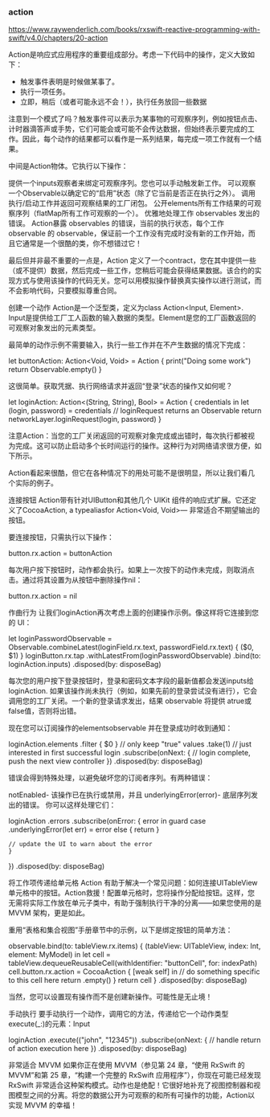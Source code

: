 ### action 
https://www.raywenderlich.com/books/rxswift-reactive-programming-with-swift/v4.0/chapters/20-action


Action是响应式应用程序的重要组成部分。考虑一下代码中的操作，定义大致如下：

- 触发事件表明是时候做某事了。
- 执行一项任务。
- 立即，稍后（或者可能永远不会！），执行任务放回一些数据


注意到一个模式了吗？触发事件可以表示为某事物的可观察序列，例如按钮点击、计时器滴答声或手势，它们可能会或可能不会传达数据，但始终表示要完成的工作。因此，每个动作的结果都可以看作是一系列结果，每完成一项工作就有一个结果。

中间是Action物体。它执行以下操作：

提供一个inputs观察者来绑定可观察序列。您也可以手动触发新工作。
可以观察一个Observable<Bool>以确定它的“启用”状态（除了它当前是否正在执行之外）。
调用执行/启动工作并返回可观察结果的工厂闭包。
公开elements所有工作结果的可观察序列（flatMap所有工作可观察的一个）。
优雅地处理工作 observables 发出的错误。
Action暴露 observables 的错误，当前的执行状态，每个工作 observable 的 observable，保证前一个工作没有完成时没有新的工作开始，而且它通常是一个很酷的类，你不想错过它！

最后但并非最不重要的一点是，Action 定义了一个contract，您在其中提供一些（或不提供）数据，然后完成一些工作，您稍后可能会获得结果数据。该合约的实现方式与使用该操作的代码无关。您可以用模拟操作替换真实操作以进行测试，而不会影响代码，只要模拟尊重合同。

创建一个动作
Action是一个泛型类，定义为class Action<Input, Element>. Input是提供给工厂工人函数的输入数据的类型。Element是您的工厂函数返回的可观察对象发出的元素类型。

最简单的动作示例不需要输入，执行一些工作并在不产生数据的情况下完成：

let buttonAction: Action<Void, Void> = Action {
  print("Doing some work")
  return Observable.empty()
}

这很简单。获取凭据、执行网络请求并返回“登录”状态的操作又如何呢？

let loginAction: Action<(String, String), Bool> = Action { credentials in
  let (login, password) = credentials
  // loginRequest returns an Observable<Bool>
  return networkLayer.loginRequest(login, password)
}

注意Action：当您的工厂关闭返回的可观察对象完成或出错时，每次执行都被视为完成。这可以防止启动多个长时间运行的操作。这种行为对网络请求很方便，如下所示。

Action看起来很酷，但它在各种情况下的用处可能不是很明显，所以让我们看几个实际的例子。

连接按钮
Action带有针对UIButton和其他几个 UIKit 组件的响应式扩展。它还定义了CocoaAction, a typealiasfor Action<Void, Void>— 非常适合不期望输出的按钮。

要连接按钮，只需执行以下操作：

button.rx.action = buttonAction

每次用户按下按钮时，动作都会执行。如果上一次按下的动作未完成，则取消点击。通过将其设置为从按钮中删除操作nil：

button.rx.action = nil

作曲行为
让我们loginAction再次考虑上面的创建操作示例。像这样将它连接到您的 UI：

let loginPasswordObservable = Observable.combineLatest(loginField.rx.text, passwordField.rx.text) {
  ($0, $1)
}
loginButton.rx.tap
  .withLatestFrom(loginPasswordObservable)
  .bind(to: loginAction.inputs)
  .disposed(by: disposeBag)

每次您的用户按下登录按钮时，登录和密码文本字段的最新值都会发送inputs给loginAction. 如果该操作尚未执行（例如，如果先前的登录尝试没有进行），它会调用您的工厂关闭。一个新的登录请求发出，结果 observable 将提供 atrue或false值，否则将出错。

现在您可以订阅操作的elementsobservable 并在登录成功时收到通知：

loginAction.elements
  .filter { $0 } // only keep "true" values
  .take(1)       // just interested in first successful login
  .subscribe(onNext: {
    // login complete, push the next view controller
  })
  .disposed(by: disposeBag)

错误会得到特殊处理，以避免破坏您的订阅者序列。有两种错误：

notEnabled- 该操作已在执行或禁用，并且
underlyingError(error)- 底层序列发出的错误。
你可以这样处理它们：

loginAction
  .errors
  .subscribe(onError: { error in
    guard case .underlyingError(let err) = error else {
      return
    }

    // update the UI to warn about the error
    }
  })
  .disposed(by: disposeBag)

将工作项传递给单元格
Action 有助于解决一个常见问题：如何连接UITableView单元格中的按钮。Action救援！配置单元格时，您将操作分配给按钮。这样，您无需将实际工作放在单元子类中，有助于强制执行干净的分离——如果您使用的是 MVVM 架构，更是如此。

重用“表格和集合视图”手册章节中的示例，以下是绑定按钮的简单方法：

observable.bind(to: tableView.rx.items) {
  (tableView: UITableView, index: Int, element: MyModel) in
  let cell = tableView.dequeueReusableCell(withIdentifier: "buttonCell", for: indexPath)
  cell.button.rx.action = CocoaAction { [weak self] in
  	// do something specific to this cell here
  	return .empty()
  }
  return cell
}
.disposed(by: disposeBag)

当然，您可以设置现有操作而不是创建新操作。可能性是无止境！

手动执行
要手动执行一个动作，调用它的方法，传递给它一个动作类型execute(_:)的元素：Input

loginAction
  .execute(("john", "12345"))
  .subscribe(onNext: {
    // handle return of action execution here
  })
  .disposed(by: disposeBag)

非常适合 MVVM
如果你正在使用 MVVM（参见第 24 章，“使用 RxSwift 的 MVVM”和第 25 章，“构建一个完整的 RxSwift 应用程序”），你现在可能已经发现 RxSwift 非常适合这种架构模式。动作也是绝配！它很好地补充了视图控制器和视图模型之间的分离。将您的数据公开为可观察的和所有可操作的功能，Action以实现 MVVM 的幸福！


